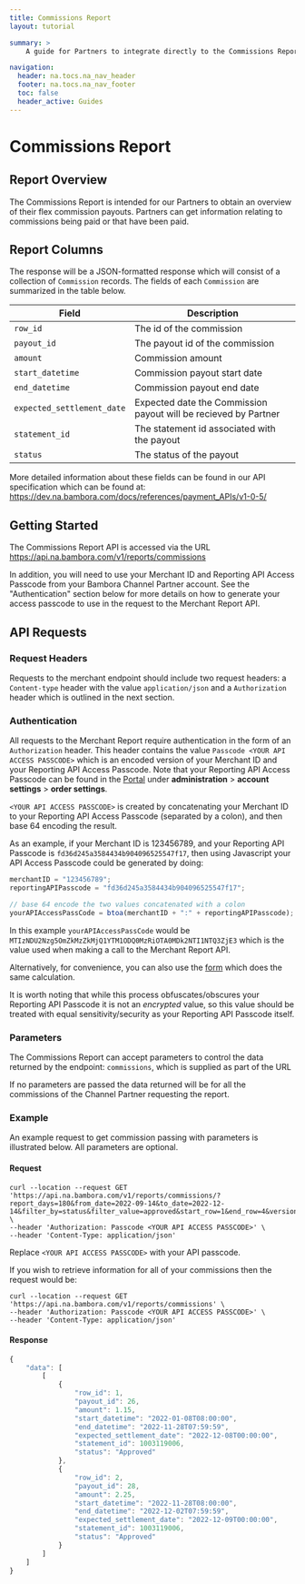 ```yaml
---
title: Commissions Report
layout: tutorial

summary: >
    A guide for Partners to integrate directly to the Commissions Report API.

navigation:
  header: na.tocs.na_nav_header
  footer: na.tocs.na_nav_footer
  toc: false
  header_active: Guides
---
```


# Commissions Report

## Report Overview

The Commissions Report is intended for our Partners to obtain an overview of their flex commission payouts. 
Partners can get information relating to commissions being paid or that have been paid. 

## Report Columns

The response will be a JSON-formatted response which will consist of a collection
of `Commission` records.  The fields of each `Commission` are
summarized in the table below.

| Field | Description |
| ------ | ----------------- |
| `row_id` | The id of the commission |
| `payout_id` | The payout id of the commission |
| `amount` | Commission amount |
| `start_datetime` | Commission payout start date |
| `end_datetime` | Commission payout end date |
| `expected_settlement_date` | Expected date the Commission payout will be recieved by Partner |
| `statement_id` | The statement id associated with the payout |
| `status` | The status of the payout |

More detailed information about these fields can be found in our API
specification which can be found at:
<https://dev.na.bambora.com/docs/references/payment_APIs/v1-0-5/>

## Getting Started

The Commissions Report API is accessed via the URL
<https://api.na.bambora.com/v1/reports/commissions>

In addition, you will need to use your Merchant ID and Reporting API Access
Passcode from your Bambora Channel Partner account.  See the "Authentication" section below
for more details on how to generate your access passcode to use in the request
to the Merchant Report API.

## API Requests

### Request Headers

Requests to the merchant endpoint should include two request headers:
a `Content-type` header with the value `application/json` and a `Authorization`
header which is outlined in the next section.

### Authentication

All requests to the Merchant Report require authentication in the form of an
`Authorization` header.  This header contains the value `Passcode <YOUR API
ACCESS PASSCODE>` which is an encoded version of your Merchant ID and your
Reporting API Access Passcode.  Note that your Reporting API Access Passcode can
be found in the [Portal](https://web.na.bambora.com) under
**administration** > **account settings** > **order settings**.

`<YOUR API ACCESS PASSCODE>` is created by concatenating your Merchant ID to
your Reporting API Access Passcode (separated by a colon), and then base 64
encoding the result.

As an example, if your Merchant ID is 123456789, and your Reporting API Passcode
is `fd36d245a3584434b904096525547f17`, then using Javascript your API Access
Passcode could be generated by doing:

```javascript
merchantID = "123456789";
reportingAPIPasscode = "fd36d245a3584434b904096525547f17";

// base 64 encode the two values concatenated with a colon
yourAPIAccessPassCode = btoa(merchantID + ":" + reportingAPIPasscode);
```

In this example `yourAPIAccessPassCode` would be
`MTIzNDU2Nzg5OmZkMzZkMjQ1YTM1ODQ0MzRiOTA0MDk2NTI1NTQ3ZjE3` which is the value
used when making a call to the Merchant Report API.

Alternatively, for convenience, you can also use the
[form](https://dev.na.bambora.com/docs/forms/encode_api_passcode/) which does the
same calculation.

It is worth noting that while this process obfuscates/obscures your Reporting
API Passcode it is not an *encrypted* value, so this value should be treated with
equal sensitivity/security as your Reporting API Passcode itself.

### Parameters

The Commissions Report can accept parameters to control the data returned by
the endpoint: `commissions`, which is supplied as part of the URL

If no parameters are passed the data returned will be for all the commissions of the Channel Partner requesting the report.

### Example

An example request to get commission passing with parameters is illustrated below. All parameters are optional.

#### Request

```shell
curl --location --request GET 'https://api.na.bambora.com/v1/reports/commissions/?report_days=180&from_date=2022-09-14&to_date=2022-12-14&filter_by=status&filter_value=approved&start_row=1&end_row=4&version=2' \
--header 'Authorization: Passcode <YOUR API ACCESS PASSCODE>' \
--header 'Content-Type: application/json'
```

Replace `<YOUR API ACCESS PASSCODE>` with your API passcode.

If you wish to retrieve information for all of your commissions then the request would be:

```shell
curl --location --request GET 'https://api.na.bambora.com/v1/reports/commissions' \
--header 'Authorization: Passcode <YOUR API ACCESS PASSCODE>' \
--header 'Content-Type: application/json'
```

#### Response

```javascript
{
    "data": [
        [
            {
                "row_id": 1,
                "payout_id": 26,
                "amount": 1.15,
                "start_datetime": "2022-01-08T08:00:00",
                "end_datetime": "2022-11-28T07:59:59",
                "expected_settlement_date": "2022-12-08T00:00:00",
                "statement_id": 1003119006,
                "status": "Approved"
            },
            {
                "row_id": 2,
                "payout_id": 28,
                "amount": 2.25,
                "start_datetime": "2022-11-28T08:00:00",
                "end_datetime": "2022-12-02T07:59:59",
                "expected_settlement_date": "2022-12-09T00:00:00",
                "statement_id": 1003119006,
                "status": "Approved"
            }
        ]
    ]
}
```
